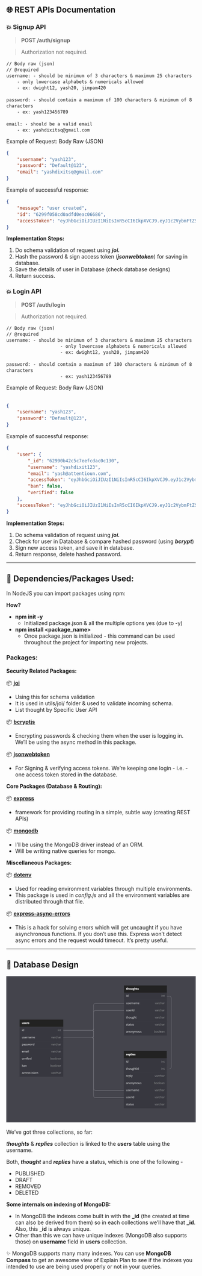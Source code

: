 ## 🌐 REST APIs Documentation

### **💥 Signup API**

> **POST /auth/signup**
> 

> Authorization not required.
> 

```
// Body raw (json)
// @required
username: - should be minimum of 3 characters & maximum 25 characters
	- only lowercase alphabets & numericals allowed
	- ex: dwight12, yash20, jimpam420

password: - should contain a maximum of 100 characters & minimum of 8 characters
	- ex: yash123456789

email: - should be a valid email 
	- ex: yashdixitsq@gmail.com
```

Example of Request: 
Body Raw (JSON)

```json
{
	"username": "yash123", 
	"password": "Default@123", 
	"email": "yashdixitsq@gmail.com"
}
```

Example of successful response: 

```json
{
    "message": "user created",
    "id": "6299f058cd0adfd0eac06686",
    "accessToken": "eyJhbGciOiJIUzI1NiIsInR5cCI6IkpXVCJ9.eyJ1c2VybmFtZSI6InTY1NDI1NTcwNH0.eo6kPn38msOoZV6mOtF0LhzTk2pn_R8"
}
```
**Implementation Steps:** 

1. Do schema validation of request using ***joi.*** 
2. Hash the password & sign access token (***jsonwebtoken***) for saving in database. 
3. Save the details of user in Database (check database designs) 
4. Return success.


### **💥 Login API**

> **POST /auth/login**
> 

> Authorization not required.
> 

```
// Body raw (json)
// @required
username: - should be minimum of 3 characters & maximum 25 characters
					- only lowercase alphabets & numericals allowed
					- ex: dwight12, yash20, jimpam420

password: - should contain a maximum of 100 characters & minimum of 8 characters
					- ex: yash123456789
```

Example of Request: 
Body Raw (JSON)
```json

{
	"username": "yash123", 
	"password": "Default@123", 
}
```

Example of successful response: 

```json
{
    "user": {
        "_id": "62990b42c5c7eefcdac0c130",
        "username": "yashdixit123",
        "email": "yash@attentioun.com",
        "accessToken": "eyJhbGciOiJIUzI1NiIsInR5cCI6IkpXVCJ9.eyJ1c2VybmFtZSI6Inlhc2hkaXhpdDEyMyIsImlhdCI6MTY1NDE5NzA1OH0.HAslReqcoWdGVPRqUDmI7xA0J1iqBGasXWafAFZTDTM",
        "ban": false,
        "verified": false
    },
    "accessToken": "eyJhbGciOiJIUzI1NiIsInR5cCI6IkpXVCJ9.eyJ1c2VybmFtZSI6Inlhc2hkaXhpdDEyMyIsImlhdCI6MTY1NDI1OTgzN30.iOpmM-tXJOakv08nMvXhISsMqwnAyxXEHENutgo_0qI"
}
```

**Implementation Steps:** 

1. Do schema validation of request using ***joi.*** 
2. Check for user in Database & compare hashed password (using ***bcrypt***)
3. Sign new access token, and save it in database. 
4. Return response, delete hashed password.


---
## 🛫 Dependencies/Packages Used:

In NodeJS you can import packages using npm: 

**How?**

- **npm init -y**
    - Initialized package.json & all the multiple options yes (due to -y)
- **npm install <package_name>**
    - Once package.json is initialized - this command can be used throughout the project for importing new projects.

### Packages:

**Security Related Packages:** 

📦 **[joi](https://www.npmjs.com/package/joi)**

- Using this for schema validation
- It is used in utils/joi/ folder & used to validate incoming schema.
- List thought by Specific User API

📦 **[bcryptjs](https://www.npmjs.com/package/bcryptjs)**

- Encrypting passwords & checking them when the user is logging in. We’ll be using the async method in this package.

📦 **[jsonwebtoken](https://www.npmjs.com/package/jsonwebtoken)**

- For Signing & verifying access tokens. We’re keeping one login - i.e. - one access token stored in the database.

**Core Packages (Database & Routing):** 

📦 **[express](https://www.npmjs.com/package/express)**

- framework for providing routing in a simple, subtle way (creating REST APIs)

📦 **[mongodb](https://www.npmjs.com/package/mongodb)**

- I’ll be using the MongoDB driver instead of an ORM.
- Will be writing native queries for mongo.

**Miscellaneous Packages:** 

📦 **[dotenv](https://www.npmjs.com/package/dotenv)**

- Used for reading environment variables through multiple environments.
- This package is used in *config.js* and all the environment variables are distributed through that file.

📦 **[express-async-errors](https://www.npmjs.com/package/express-async-errors)**

- This is a hack for solving errors which will get uncaught if you have asynchronous functions. If you don’t use this. Express won’t detect async errors and the request would timeout. It’s pretty useful.
---
## 💽 Database Design

![Database Design ](./images/database-design.jpg)

We’ve got three collections, so far: 

*t**houghts*** & ***replies*** collection is linked to the ***users*** table using the username. 

Both, ***thought*** and ***replies*** have a status, which is one of the following - 

- PUBLISHED
- DRAFT
- REMOVED
- DELETED

**Some internals on indexing of MongoDB:** 

- In MongoDB the indexes come built in with the **_id** (the created at time can also be derived from them) so in each collections we’ll have that **_id**. Also, this **_id** is always unique.
- Other than this we can have unique indexes (MongoDB also supports those) on **username** field in **users** collection.

✨ MongoDB supports many many indexes. You can use **MongoDB Compass** to get an awesome view of Explain Plan to see if the indexes you intended to use are being used properly or not in your queries.
